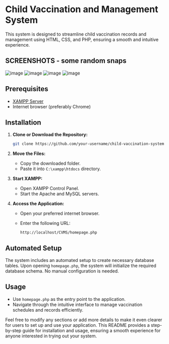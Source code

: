 # Child Vaccination and Management System

This system is designed to streamline child vaccination records and management using HTML, CSS, and PHP, ensuring a smooth and intuitive experience.

## SCREENSHOTS - some random snaps

![image](https://github.com/Tanvir-A-Khan/CVMS--PHP-MYSQL/assets/66480107/addd0145-d6b8-40cd-b84f-015db3816221)
![image](https://github.com/Tanvir-A-Khan/CVMS--PHP-MYSQL/assets/66480107/ea989f41-f194-4bbd-84e4-9761c422d898)
![image](https://github.com/Tanvir-A-Khan/CVMS--PHP-MYSQL/assets/66480107/f63635bc-0fe5-4c75-b995-acdfb5bfba94)
![image](https://github.com/Tanvir-A-Khan/CVMS--PHP-MYSQL/assets/66480107/4498445a-a3c2-47b3-9964-ee8050482592)

## Prerequisites

- [XAMPP Server](https://www.apachefriends.org/index.html)
- Internet browser (preferably Chrome)

## Installation

1. **Clone or Download the Repository:**

    ```bash
    git clone https://github.com/your-username/child-vaccination-system.git
    ```

2. **Move the Files:**

    - Copy the downloaded folder.
    - Paste it into `C:\xampp\htdocs` directory.

3. **Start XAMPP:**

    - Open XAMPP Control Panel.
    - Start the Apache and MySQL servers.

4. **Access the Application:**

    - Open your preferred internet browser.
    - Enter the following URL:

        ```
        http://localhost/CVMS/homepage.php
        ```

## Automated Setup

The system includes an automated setup to create necessary database tables. Upon opening `homepage.php`, the system will initialize the required database schema. No manual configuration is needed.

## Usage

- Use `homepage.php` as the entry point to the application.
- Navigate through the intuitive interface to manage vaccination schedules and records efficiently.



Feel free to modify any sections or add more details to make it even clearer for users to set up and use your application. This README provides a step-by-step guide for installation and usage, ensuring a smooth experience for anyone interested in trying out your system.
